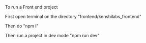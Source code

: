 To run a Front end project

First open terminal on the directory "frontend/kenshilabs_frontend"

Then do "npm i"

Then run a project in dev mode "npm run dev"
